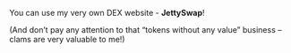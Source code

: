 You can use my very own DEX website - **JettySwap**!

(And don’t pay any attention to that “tokens without any value” business – clams are very valuable to me!)
